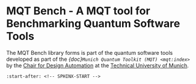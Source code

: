 # MQT Bench - A MQT tool for Benchmarking Quantum Software Tools

The MQT Bench library forms is part of the quantum software tools developed as part of the _{doc}`Munich Quantum Toolkit (MQT) <mqt:index>`_ by the [Chair for Design Automation](https://www.cda.cit.tum.de/) at the [Technical University of Munich](https://www.tum.de/). 

```{include} ../README.md
:start-after: <!-- SPHINX-START -->
```
